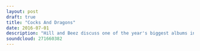 ```yaml
---
layout: post
draft: true
title: "Cocks And Dragons"
date: 2016-07-01
description: "Hill and Beez discuss one of the year's biggest albums in Blink 182's California, Glastonbury (yuck), the new Whitechapel album and tracks from Of Mice & Men, Motionless In White, Sum 41 and Taking Back Sunday. We also bring you some of the hidden gems on this year's Warped Tour line-up and take a retrospective look at Slipknot's first ever UK show."
soundcloud: 271660382
---
```

